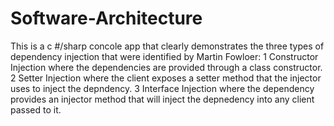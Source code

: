 Software-Architecture
=====================
This is a c #/sharp concole app that clearly demonstrates the three types of dependency injection that were identified by Martin Fowloer:
	1 Constructor Injection where the dependencies are provided through a class constructor.
	2 Setter Injection where the client exposes a setter method that the injector uses to inject the depndency.
	3 Interface Injection where the dependency provides an injector method that will inject the depnedency into any client passed to it.

